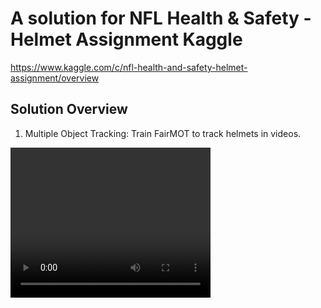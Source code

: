 # A solution for NFL Health & Safety - Helmet Assignment Kaggle

https://www.kaggle.com/c/nfl-health-and-safety-helmet-assignment/overview

## Solution Overview
1. Multiple Object Tracking: Train FairMOT to track helmets in videos.
<video width="320" height="240" controls>
  <iframe src="https://www.kaggleusercontent.com/kf/78474745/eyJhbGciOiJkaXIiLCJlbmMiOiJBMTI4Q0JDLUhTMjU2In0..lXMmNK_lgit9z2fzX5J35g.URQeorKPkuNwwOmewWimH09wJlD1LpxDVtp7-BlstKkf1gbZvnsYUeeWUUxJdMHbO7BB4zwWdhPs8bSlMWy1IwPEHmHH1D-XRTn9BBtAXFiFd9vXFCMogBUlXBUjK6DAI_0Rs7bdotHfpyHXaVnKFjEZN8MuQwL8cEm9SR1UMQFoluiYOEeKyJBPnLY0YcxKGtrje1xIaUcoGzDq4RGOc5HOUHgPWpldCgG0EEPNBM4Dr_LkUW5e18rHoreISPuQ_Vb3j_Ya3vbRe1PXOlNDDS5Xx4FBy_qY0hwf7xf8wqdoO-MjCGbz4i3Rb4RXxt91zis9dkE00WkRKK39ftkclP_YNf6Jz3xhrqrODzOAnML91WSvZRe4h6GYnPoyzsCv1nrPWiAHWyjRswWnENJm0N3HqEQLTMVOZiVqraRqGxiS2l4Xutp0uUm1wBvuLZI4QJUizdGRVdrqT-MFMV3jz-fLdDMCfsaY7pf4AHjocNXmgCnpNx00-NR4y5YCu2EAXw3D0FVX4UX4EedQJDxy_kykg4tneikG_aYpUG1XA49tBJ6eg77_u4COtVnO8keXQUYpD04e0y8jXbZhJqzYq3aB3scicvNl9KJuzm2JRoRpvY3jztc69w3Cc7veHB_K8cu--vth-Pp6-0YgFnfKxRv4y9Nl_PqA6NK43NIbmSU2AOKmMawzs18mio8IzJqd.BwL-P7jKwN_7dFm9zIkUcg/demo_debug/57700_001264_Endzone/results.mp4" type="video/mp4">
  </iframe>

2. Helmet mapping: Map NGS player labels to baseline helmet detections.
3. Incorporate FairMOT tracks into helmet mapping labels.
4. Fill in missing labels.

## TODOs
- [x] Tune helmet mapping
- [x] Use y-coordinate as well in helmet mapping.
- [x] Tune FairMOT
- [x] Evaluate helmet mapping (1D and 2D) + FairMOT (latest)
- [x] Construct inference pipeline: helmet mapping followed by FairMOT
- [x] Make inference notebook work for submission.
- [x] Don't ffmpeg convert demo's output videos to friendlier formats for submission.
- [x] Tweak FairMOT post-processing: (duplicated MOT ids, etc.)
- [ ] Post-process with DeepSORT then FairMOT
- [ ] Slow down the video at helmet impacts for FairMOT training and inference

## Filtering out excess NGS positions
When the angle of rotation is good, the filtering algorithm appears to filter out the correct players that are out of view in the camera:
<img src="https://github.com/qAp/nfl_helmet_assignment_kaggle/blob/85662dac99363341185d1edf4014c86fe0ac791b/images/ngs_players_filtering/good_theta_good_filtering.png" width="800">

When the angle of rotation isn't good, the incorrect players may be left out:
<img src="https://github.com/qAp/nfl_helmet_assignment_kaggle/blob/85662dac99363341185d1edf4014c86fe0ac791b/images/ngs_players_filtering/bad_theta_bad_filtering.png" width="800">

## Is the camera on the home or away side?
The competition data tells us whether the camera is on a sideline or an endzone, but it doesn't tell us if it's the home or away sideline/endzone.  So, when mapping helmets to player numbers, it is necessary to assume that the camera can be on the home or away side, and then to perturb the camera angle from those assumed initial orientations to get the orientation that produces the best match between the helmet positions and the NGS player positions.

Suppose we know that the camera is on an endzone, then we need to try both the home and away endzone.  However, only one of these is where the camera actually is, so you would expect that the computed distance score to be smaller for the true side.  

Below are the minimum distance scores for the 4 possible true pitch sides (e.g. home sideline: 0 degrees; home endzone: 90 degrees; etc.), in selected video frames.  The corresponding perturbation angle is shown in the right panel.  The blue lines are for the true side, where the NGS reference frame is more or less aligned with a camera positioned on this side.  The orange lines are for the side opposite the true side.  

True pitch side for camera: home sideline, NGS rotated by 0 deg.
<img src="https://github.com/qAp/nfl_helmet_assignment_kaggle/blob/5290172436e765c322372f86aed78733b10a8378/images/home_or_away/home_away_tinit0.png" width="600">

True pitch side for camera: home endzone, NGS rotated by 90 deg.
<img src="https://github.com/qAp/nfl_helmet_assignment_kaggle/blob/5290172436e765c322372f86aed78733b10a8378/images/home_or_away/home_away_tinit90.png" width="600">

True pitch side for camera: away sideline, NGS rotated by 180 deg.
<img src="https://github.com/qAp/nfl_helmet_assignment_kaggle/blob/5290172436e765c322372f86aed78733b10a8378/images/home_or_away/home_away_tinit180.png" width="600">

True pitch side for camera: away endzone, NGS rotated by 270 deg.
<img src="https://github.com/qAp/nfl_helmet_assignment_kaggle/blob/5290172436e765c322372f86aed78733b10a8378/images/home_or_away/home_away_tinit270.png" width="600">

The blue lines of the distance score appear to be mostly below the orange lines, making it obvious to determine which the correct side is, but there are some overlaps, perhaps when the players are in a near symmetrical configuration.

## Fine-tuning FairMOT



## Evaluation on selected train samples

|    |  hmap | hmap + pretrained DeepSORT | hmap + pretrained FairMOT | hmap + finetuned FairMOT |
|:--:|:-----:|:--------------------------:|:-------------------------:|:------------------------:|
| 1d | 0.288 |            0.446           |           0.438           |           0.513          |
| 2d | 0.312 |            0.459           |                           |           0.520          |

Here, due to randomness introduced in helmet mapping, all scores based on MOT post-processing use the same instance of helmet mapping result.  e.g. all 1-d post-processing scores are built upon the 0.288 helmet mapping score.  


## References
- https://www.kaggle.com/robikscube/nfl-helmet-assignment-getting-started-guide
- https://www.kaggle.com/its7171/nfl-baseline-simple-helmet-mapping
- https://www.kaggle.com/robikscube/helper-code-helmet-mapping-deepsort
- SORT paper: https://arxiv.org/pdf/1602.00763.pdf
- DeepSORT paper: https://arxiv.org/pdf/1703.07402.pdf
- Deep Learning in Video Multi-Object Tracking: A Survey: https://arxiv.org/abs/1907.12740
- FairMOT paper: https://arxiv.org/pdf/2004.01888.pdf
- FairMOT on GitHub: https://github.com/ifzhang/FairMOT




